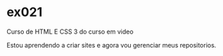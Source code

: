 # ex021
 Curso de HTML E CSS 3 do curso em video

 Estou aprendendo a criar sites e agora vou gerenciar meus repositorios.
